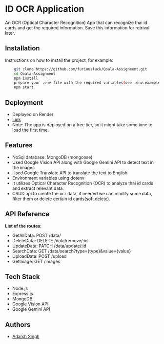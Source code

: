 # ID OCR Application

An OCR (Optical Character Recognition) App that can recognize thai id cards and get the required information. Save this information for retrival later.

## Installation 

Instructions on how to install the project, for example:

```bash
    git clone https://github.com/furiousluck/Qoala-Assignment.git
    cd Qoala-Assignment
    npm install
    prepare your .env file with the required variables(see .env.example)
    npm start
```

## Deployment

- Deployed on Render
- [Link](https://project-1-i21e.onrender.com)
- Note: The app is deployed on a free tier, so it might take some time to load the first time.


## Features

- NoSql database: MongoDB (mongoose)
- Used Google Vision API along with Google Gemini API to detect text in the images
- Used Google Translate API to translate the text to English
- Environment variables using dotenv
- It utilizes Optical Character Recognition (OCR) to analyze thai id cards and extract relevant data.
- CRUD api to create the ocr data, if needed we can modify some data, filter them or delete certain id cards(soft delete).

## API Reference

**List of the routes:**
- GetAllData: POST /data/
- DeleteData: DELETE /data/remove/:id
- UpdateData: PATCH /data/update/:id
- SearchData: GET /data/search?type={type}&value={value}
- UploadData: POST /upload
- GetImage: GET /images

## Tech Stack
- Node.js
- Express.js
- MongoDB
- Google Vision API
- Google Gemini API

## Authors
- [Adarsh Singh](https://github.com/furiousluck)


